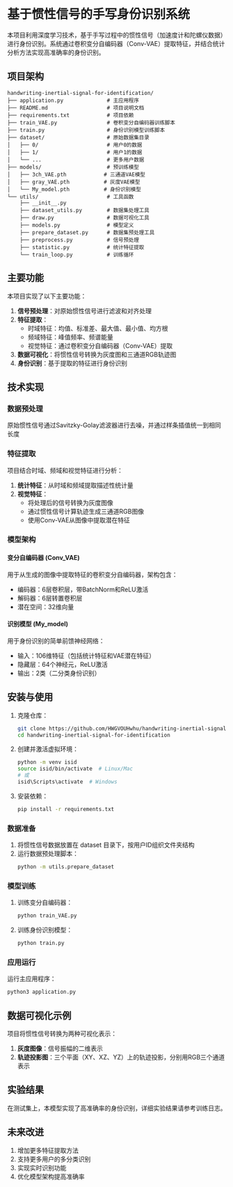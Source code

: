 # 基于惯性信号的手写身份识别系统

本项目利用深度学习技术，基于手写过程中的惯性信号（加速度计和陀螺仪数据）进行身份识别。系统通过卷积变分自编码器（Conv-VAE）提取特征，并结合统计分析方法实现高准确率的身份识别。

## 项目架构

```
handwriting-inertial-signal-for-identification/
├── application.py              # 主应用程序
├── README.md                   # 项目说明文档
├── requirements.txt            # 项目依赖
├── train_VAE.py                # 卷积变分自编码器训练脚本
├── train.py                    # 身份识别模型训练脚本
├── dataset/                    # 原始数据集目录
│   ├── 0/                      # 用户0的数据
│   ├── 1/                      # 用户1的数据
│   └── ...                     # 更多用户数据
├── models/                     # 预训练模型
│   ├── 3ch_VAE.pth            # 三通道VAE模型
│   ├── gray_VAE.pth           # 灰度VAE模型
│   └── My_model.pth           # 身份识别模型
└── utils/                      # 工具函数
    ├── __init__.py
    ├── dataset_utils.py        # 数据集处理工具
    ├── draw.py                 # 数据可视化工具
    ├── models.py               # 模型定义
    ├── prepare_dataset.py      # 数据集预处理工具
    ├── preprocess.py           # 信号预处理
    ├── statistic.py            # 统计特征提取
    └── train_loop.py           # 训练循环
```

## 主要功能

本项目实现了以下主要功能：

1. **信号预处理**：对原始惯性信号进行滤波和对齐处理
2. **特征提取**：
   - 时域特征：均值、标准差、最大值、最小值、均方根
   - 频域特征：峰值频率、频谱能量
   - 视觉特征：通过卷积变分自编码器（Conv-VAE）提取
3. **数据可视化**：将惯性信号转换为灰度图和三通道RGB轨迹图
4. **身份识别**：基于提取的特征进行身份识别

## 技术实现

### 数据预处理

原始惯性信号通过Savitzky-Golay滤波器进行去噪，并通过样条插值统一到相同长度

### 特征提取

项目结合时域、频域和视觉特征进行分析：

1. **统计特征**：从时域和频域提取描述性统计量
2. **视觉特征**：
   - 将处理后的信号转换为灰度图像
   - 通过惯性信号计算轨迹生成三通道RGB图像
   - 使用Conv-VAE从图像中提取潜在特征

### 模型架构

#### 变分自编码器 (Conv_VAE)

用于从生成的图像中提取特征的卷积变分自编码器，架构包含：
- 编码器：6层卷积层，带BatchNorm和ReLU激活
- 解码器：6层转置卷积层
- 潜在空间：32维向量

#### 识别模型 (My_model)

用于身份识别的简单前馈神经网络：
- 输入：106维特征（包括统计特征和VAE潜在特征）
- 隐藏层：64个神经元，ReLU激活
- 输出：2类（二分类身份识别）

## 安装与使用

1. 克隆仓库：
   ```bash
   git clone https://github.com/HWGVOUHwhu/handwriting-inertial-signal-for-identification.git
   cd handwriting-inertial-signal-for-identification
   ```

2. 创建并激活虚拟环境：
   ```bash
   python -m venv isid
   source isid/bin/activate  # Linux/Mac
   # 或
   isid\Scripts\activate  # Windows
   ```

3. 安装依赖：
   ```bash
   pip install -r requirements.txt
   ```

### 数据准备

1. 将惯性信号数据放置在 dataset 目录下，按用户ID组织文件夹结构
2. 运行数据预处理脚本：
   ```bash
   python -m utils.prepare_dataset
   ```

### 模型训练

1. 训练变分自编码器：
   ```bash
   python train_VAE.py
   ```

2. 训练身份识别模型：
   ```bash
   python train.py
   ```

### 应用运行

运行主应用程序：
```bash
python3 application.py
```

## 数据可视化示例

项目将惯性信号转换为两种可视化表示：

1. **灰度图像**：信号振幅的二维表示
2. **轨迹投影图**：三个平面（XY、XZ、YZ）上的轨迹投影，分别用RGB三个通道表示

## 实验结果

在测试集上，本模型实现了高准确率的身份识别，详细实验结果请参考训练日志。

## 未来改进

1. 增加更多特征提取方法
2. 支持更多用户的多分类识别
3. 实现实时识别功能
4. 优化模型架构提高准确率
